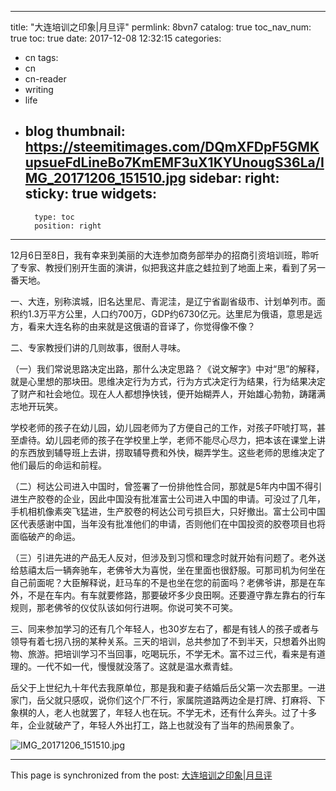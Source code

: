 
---
title: "大连培训之印象|月旦评"
permlink: 8bvn7
catalog: true
toc_nav_num: true
toc: true
date: 2017-12-08 12:32:15
categories:
- cn
tags:
- cn
- cn-reader
- writing
- life
- blog
thumbnail: https://steemitimages.com/DQmXFDpF5GMKupsueFdLineBo7KmEMF3uX1KYUnougS36La/IMG_20171206_151510.jpg
sidebar:
    right:
        sticky: true
widgets:
    -
        type: toc
        position: right
---


12月6日至8日，我有幸来到美丽的大连参加商务部举办的招商引资培训班，聆听了专家、教授们别开生面的演讲，似把我这井底之蛙拉到了地面上来，看到了另一番天地。

一、大连，别称滨城，旧名达里尼、青泥洼，是辽宁省副省级市、计划单列市。面积约1.3万平方公里，人口约700万，GDP约6730亿元。达里尼为俄语，意思是远方，看来大连名称的由来就是这俄语的音译了，你觉得像不像？

二、专家教授们讲的几则故事，很耐人寻味。

（一）我们常说思路决定出路，那什么决定思路？《说文解字》中对“思”的解释，就是心里想的那块田。思维决定行为方式，行为方式决定行为结果，行为结果决定了财产和社会地位。现在人人都想挣快钱，便开始糊弄人，开始雄心勃勃，踌躇满志地开玩笑。

学校老师的孩子在幼儿园，幼儿园老师为了方便自己的工作，对孩子吓唬打骂，甚至虐待。幼儿园老师的孩子在学校里上学，老师不能尽心尽力，把本该在课堂上讲的东西放到辅导班上去讲，捞取辅导费和外快，糊弄学生。这些老师的思维决定了他们最后的命运和前程。

（二）柯达公司进入中国时，曾签署了一份排他性合同，那就是5年内中国不得引进生产胶卷的企业，因此中国没有批准富士公司进入中国的申请。可没过了几年，手机相机像素突飞猛进，生产胶卷的柯达公司亏损巨大，只好撤出。富士公司中国区代表感谢中国，当年没有批准他们的申请，否则他们在中国投资的胶卷项目也将面临破产的命运。

  （三）引进先进的产品无人反对，但涉及到习惯和理念时就开始有问题了。老外送给慈禧太后一辆奔驰车，老佛爷大为喜悦，坐在里面也很舒服。可那司机为何坐在自己前面呢？大臣解释说，赶马车的不是也坐在您的前面吗？老佛爷讲，那是在车外，不是在车内。有车就要修路，那要破坏多少良田啊。还要遵守靠左靠右的行车规则，那老佛爷的仪仗队该如何行进啊。你说可笑不可笑。

三、同来参加学习的还有几个年轻人，也30岁左右了，都是有钱人的孩子或者与领导有着七拐八拐的某种关系。三天的培训，总共参加了不到半天，只想着外出购物、旅游。把培训学习不当回事，吃喝玩乐，不学无术。富不过三代，看来是有道理的。一代不如一代，慢慢就没落了。这就是温水煮青蛙。

岳父于上世纪九十年代去我原单位，那是我和妻子结婚后岳父第一次去那里。一进家门，岳父就只感叹，说你们这个厂不行，家属院道路两边全是打牌、打麻将、下象棋的人，老人也就罢了，年轻人也在玩。不学无术，还有什么奔头。过了十多年，企业就破产了，年轻人外出打工，路上也就没有了当年的热闹景象了。

![IMG_20171206_151510.jpg](https://steemitimages.com/DQmXFDpF5GMKupsueFdLineBo7KmEMF3uX1KYUnougS36La/IMG_20171206_151510.jpg)

- - -

This page is synchronized from the post: [大连培训之印象|月旦评](https://steemit.com/@bring/8bvn7)
